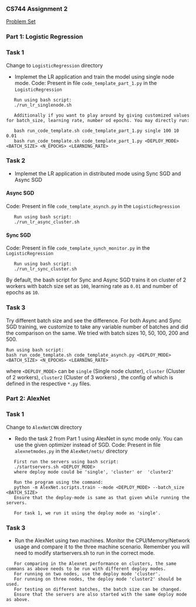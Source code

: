 ### CS744 Assignment 2

[Problem Set](http://pages.cs.wisc.edu/~akella/CS744/S19/assignment2_html/assignment2.html)

### Part 1: Logistic Regression
### Task 1
Change to `LogisticRegression` directory
* Implemet the LR application and train the model using single node mode.
Code: Present in file `code_template_part_1.py` in the `LogisticRegression`

 ```
    Run using bash script:
    ./run_lr_singlenode.sh

    Additionally if you want to play around by giving customized values for batch_size, learning rate, number od epochs. You may directly run:

    bash run_code_template.sh code_template_part_1.py single 100 10 0.01
    bash run_code_template.sh code_template_part_1.py <DEPLOY_MODE> <BATCH_SIZE> <N_EPOCHS> <LEARNING_RATE>
 ```

### Task 2
* Implemet the LR application in distributed mode using Sync SGD and Async SGD

#### Async SGD
Code: Present in file `code_template_asynch.py` in the `LogisticRegression`
 ```
    Run using bash script:
    ./run_lr_async_cluster.sh
```

#### Sync SGD
Code: Present in file `code_template_synch_monitor.py` in the `LogisticRegression`
 ```
    Run using bash script:
    ./run_lr_sync_cluster.sh
```

By default, the bash script for Sync and Async SGD trains it on cluster of 2 workers with batch size set as `100`, learning rate as `0.01` and number of epochs as `10`.

### Task 3
Try different batch size and see the difference.
For both Async and Sync SGD training, we customize to take any variable number of batches and did the comparison on the same. We tried with batch sizes 10, 50, 100, 200 and 500.
```
Run using bash script:
bash run_code_template.sh code_template_asynch.py <DEPLOY_MODE> <BATCH_SIZE> <N_EPOCHS> <LEARNING_RATE>
```
where `<DEPLOY_MODE>` can be `single` (Single node cluster), `cluster` (Cluster of 2 workers), `cluster2` (Cluster of 3 workers) , the config of which is defined in the respective `*.py` files.

### Part 2: AlexNet
### Task 1
Change to `AlexNetCNN` directory


* Redo the task 2 from Part 1 using AlexNet in sync mode only. You can use the given optimizer instead of SGD.
Code: Present in file `alexnetmodes.py` in the `AlexNet/nets/` directory

 ```
    First run the servers using bash script:
    ./startservers.sh <DEPLOY_MODE>
    where deploy mode could be 'single', 'cluster' or  'cluster2'
    
    Run the program using the command:
    python -m AlexNet.scripts.train --mode <DEPLOY_MODE> --batch_size <BATCH_SIZE>
    Ensure that the deploy-mode is same as that given while running the servers. 

    For task 1, we run it using the deploy mode as 'single'.	   

 ```
### Task 3
* Run the AlexNet using two machines. Monitor the CPU/Memory/Network usage and compare it to the three machine scenario. Remember you will need to modify startservers.sh to run in the correct mode.

 ```
    For comparing in the Alexnet performance on clusters, the same commans as above needs to be run with different deploy modes. 
    For running on two nodes, use the deploy mode 'cluster'.
    For running on three nodes, the deploy mode 'cluster2' should be used.
    For testing on different batches, the batch size can be changed.
    Ensure that the servers are also started with the same deploy mode as above.
 ```


